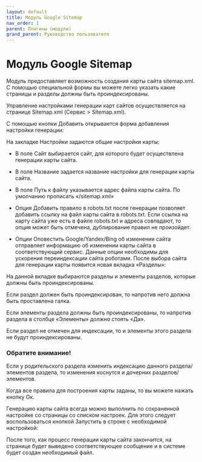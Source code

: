 ```yaml
---
layout: default
title: Модуль Google Sitemap
nav_order: 1
parent: Плагины (модули)
grand_parent: Руководство пользователя
---
```


# Модуль Google Sitemap

Модуль предоставляет возможность создания карты сайта sitemap.xml. С помощью специальной формы вы можете легко указать какие страницы и разделы должны быть проиндексированы.

Управление настройками генерации карт сайтов осуществляется на странице Sitemap.xml (Сервис > Sitemap.xml). 

С помощью кнопки Добавить открывается форма добавления настройки генерации:

На закладке Настройки задаются общие настройки карты:

* В поле Сайт выбирается сайт, для которого будет осуществлена генерации карты сайта.

* В поле Название задается название настройки для генерации карты сайта.

* В поле Путь к файлу указывается адрес файла карты сайта. По умолчанию прописать «/sitemap.xml»

* Опция Добавить правило в robots.txt после генерации позволяет добавить ссылку на файл карты сайта в robots.txt. Если ссылка на карту сайта уже есть в файле robots.txt и адреса совпадают, то опция может быть отмечена, дублирование правил не произойдет.

* Опции Оповестить Google/Yandex/Bing об изменении сайта отправляет информацию об изменении карты сайта в соответствующий сервис. Данные опции необходимы для ускорения переиндексации сайта роботами.
После выбора сайта для генерации карты появится новая вкладка «Разделы»:

На данной вкладке выбираются разделы и элементы разделов, которые должны быть проиндексированы.

Если раздел должен быть проиндексирован, то напротив него должна быть проставлена галка.

Если элементы раздела должны быть проиндексированы, то напротив раздела в столбце «Элементы» должно стоять «Да».

Если раздел не отмечен для индексации, то и элементы этого раздела не будут проиндексированы.

### Обратите внимание!

Если у родительского раздела изменить индексацию данного раздела/элементов раздела, то изменения коснутся и дочерних разделов/элементов.

Когда все правила для построения карты заданы, то вы можете нажать кнопку Ок.

Генерацию карты сайта всегда можно выполнить по сохраненной настройке со страницы со списком настроек. Для этого следует воспользоваться кнопкой Запустить в строке с необходимой настройкой:

После того, как процесс генерации карты сайта закончится, на странице будет выведено соответствующее сообщение и в системе будет создан необходимый файл.